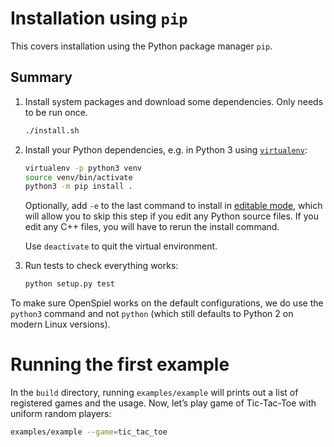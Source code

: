 # Installation using `pip`

This covers installation using the Python package manager `pip`.

## Summary

1.  Install system packages and download some dependencies. Only needs to be
    run once.

    ```bash
    ./install.sh
    ```

2.  Install your Python dependencies, e.g. in Python 3 using
    [`virtualenv`](https://packaging.python.org/guides/installing-using-pip-and-virtual-environments/):

    ```bash
    virtualenv -p python3 venv
    source venv/bin/activate
    python3 -m pip install .
    ```

    Optionally, add `-e` to the last command to install in
    [editable mode](https://pip.pypa.io/en/stable/reference/pip_install/#editable-installs),
    which will allow you to skip this step if you edit any Python source files.
    If you edit any C++ files, you will have to rerun the install command.

    Use `deactivate` to quit the virtual environment.

3.  Run tests to check everything works:

    ```bash
    python setup.py test
    ```

To make sure OpenSpiel works on the default configurations, we do use the
`python3` command and not `python` (which still defaults to Python 2 on modern
Linux versions).

# Running the first example

In the `build` directory, running `examples/example` will prints out a list of
registered games and the usage. Now, let’s play game of Tic-Tac-Toe with uniform
random players:

```bash
examples/example --game=tic_tac_toe
```
